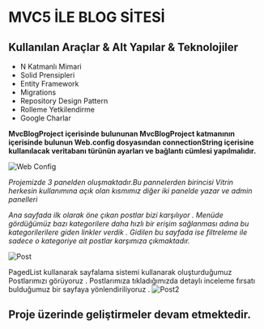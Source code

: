 # MVC5 İLE BLOG SİTESİ
## Kullanılan Araçlar & Alt Yapılar & Teknolojiler
- N Katmanlı Mimari
- Solid Prensipleri
- Entity Framework
- Migrations
- Repository Design Pattern
- Rolleme Yetkilendirme
- Google Charlar

**MvcBlogProject içerisinde bulununan MvcBlogProject katmanının içerisinde bulunun Web.config dosyasından connectionString içerisine kullanılacak veritabanı türünün ayarları ve bağlantı cümlesi yapılmalıdır.**


![Web Config](https://i.hizliresim.com/oj2b7fm.png)

*Projemizde 3 panelden oluşmaktadır.Bu pannelerden birincisi Vitrin herkesin kullanımına açık olan kısmımız diğer iki panelde yazar ve admin panelleri*

*Ana sayfada ilk olarak öne çıkan postlar bizi karşılıyor . Menüde gördüğümüz bazı kategorilere daha hızlı bir erişim sağlanması adına bu kategorilerilere giden linkler verdik . Gidilen bu sayfada ise filtreleme ile sadece o kategoriye ait postlar karşımıza çıkmaktadır.*

![Post](https://i.hizliresim.com/20bekk2.png)

PagedList kullanarak sayfalama sistemi kullanarak oluşturduğumuz Postlarımızı görüyoruz . Postlarımıza tıkladığımızda detaylı inceleme fırsatı bulduğumuz bir sayfaya yönlendiriliyoruz .
![Post2](https://i.hizliresim.com/frj7i0n.png)

## Proje üzerinde geliştirmeler devam etmektedir.

